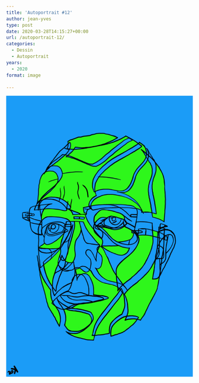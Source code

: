 ```yaml
---
title: 'Autoportrait #12'
author: jean-yves
type: post
date: 2020-03-28T14:15:27+00:00
url: /autoportrait-12/
categories:
  - Dessin
  - Autoportrait
years:
  - 2020
format: image

---
```

![Autoportrait #12](./img_0001.jpg)
